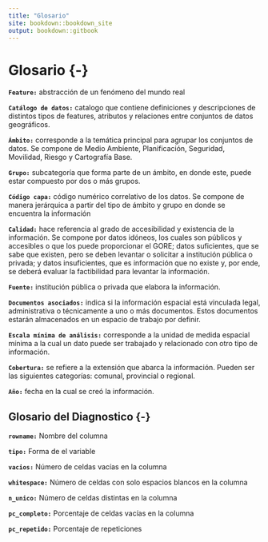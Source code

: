 ```yaml
--- 
title: "Glosario"
site: bookdown::bookdown_site
output: bookdown::gitbook
---
```

# Glosario {-}

**`Feature:`** abstracción de un fenómeno del mundo real 

**`Catálogo de datos:`** catalogo que contiene definiciones y descripciones de distintos tipos de features, atributos y relaciones entre conjuntos de datos geográficos. 

**`Ámbito:`** corresponde a la temática principal para agrupar los conjuntos de datos. Se compone de Medio Ambiente, Planificación, Seguridad, Movilidad, Riesgo y Cartografía Base. 

**`Grupo:`** subcategoría que forma parte de un ámbito, en donde este, puede estar compuesto por dos o más grupos.  

**`Código capa:`** código numérico correlativo de los datos. Se compone de manera jerárquica a partir del tipo de ámbito y grupo en donde se encuentra la información 

**`Calidad:`** hace referencia al grado de accesibilidad y existencia de la información. Se compone por datos idóneos, los cuales son públicos y accesibles o que los puede proporcionar el GORE; datos suficientes, que se sabe que existen, pero se deben levantar o solicitar a institución pública o privada; y datos insuficientes, que es información que no existe y, por ende, se deberá evaluar la factibilidad para levantar la información. 

**`Fuente:`** institución pública o privada que elabora la información. 

**`Documentos asociados:`** indica si la información espacial está vinculada legal, administrativa o técnicamente a uno o más documentos. Estos documentos estarán almacenados en un espacio de trabajo por definir. 

**`Escala mínima de análisis:`** corresponde a la unidad de medida espacial mínima a la cual un dato puede ser trabajado y relacionado con otro tipo de información. 

**`Cobertura:`** se refiere a la extensión que abarca la información. Pueden ser las siguientes categorías: comunal, provincial o regional. 

**`Año:`** fecha en la cual se creó la información. 

## Glosario del Diagnostico {-}

**`rowname:`** Nombre del columna

**`tipo:`** Forma de el variable

**`vacios:`** Número de celdas vacías en la columna

**`whitespace:`** Número de celdas con solo espacios blancos en la columna

**`n_unico:`** Número de celdas distintas en la columna

**`pc_completo:`** Porcentaje de celdas vacías en la columna

**`pc_repetido:`** Porcentaje de repeticiones
